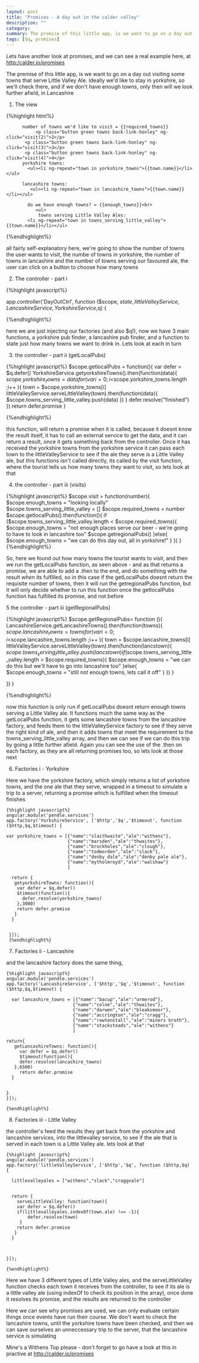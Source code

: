 ```yaml
---
layout: post
title: "Promises - A day out in the calder valley"
description: ""
category: 
summary: The premise of this little app, is we want to go on a day out visiting some towns that serve Little Valley Ale. Ideally we'd like to stay in yorkshire, so we'll check there, and if we don't have enough towns, only then will we look further afield, in Lancashire
tags: [$q, promises]
---
```


Lets have another look at promises, and we can see a real example here, at [http:/calder.io/promises](http://calder.io/promises)

The premise of this little app, is we want to go on a day out visiting some towns that serve Little Valley Ale. Ideally we'd like to stay in yorkshire, so we'll check there, and if we don't have enough towns, only then will we look further afield, in Lancashire

1. The view

{%highlight html%}

          number of towns we'd like to visit = {{required_towns}}
               <p class="button green towns back-link-honley" ng-click="visit(2)">2</p>
           <p class="button green towns back-link-honley" ng-click="visit(3)">3</p>
           <p class="button green towns back-link-honley" ng-click="visit(4)">4</p>
          yorkshire towns:         
            <ul><li ng-repeat="town in yorkshire_towns">{{town.name}}</li></ul> 
               
          lancashire towns: 
             <ul><li ng-repeat="town in lancashire_towns">{{town.name}}</li></ul> 

            do we have enough towns? = {{enough_towns}}<br>
               <ul>
                towns serving Little Valley Ales: 
            <li ng-repeat="town in towns_serving_little_valley">{{town.name}}</li></ul> 
{%endhighlight%}

all fairly self-explanatory here, we're going to show the number of towns the user wants to visit, the numbe of towns in yorkshire, the number of towns in lancashire and the number of towns serving our favoured ale, the user can click on a button to choose how many towns

2. The controller - part i

{%highlight javascript%}

app.controller('DayOutCtrl', function ($scope, $state,littleValleyService,LancashireService,YorkshireService,$q) {

{%endhighlight%}

here we are just injecting our factories (and also $q!), now we have 3 main functions, a yorkshire pub finder, a lancashire pub finder, and a function to state just how many towns we want to drink in. Lets look at each in turn

3. the controller - part ii (getLocalPubs)

{%highlight javascript%}
  $scope.getlocalPubs = function(){
    var defer = $q.defer()
    YorkshireService.getyorkshireTowns().then(function(data){
      $scope.yorkshire_towns = data
      for (var i =0 ; i <$scope.yorkshire_towns.length ;i++ ){
        town = $scope.yorkshire_towns[i]
        littleValleyService.serveLittleValley(town).then(function(data){
          $scope.towns_serving_little_valley.push(data)
        })
      }
      defer.resolve("finished")
    })
    return defer.promise
  }

{%endhighlight%}

this function, will return a promise when it is called, because it doesnt know the result itself, it has to call an external service to get the data, and it can return a result, once it gets something back from the controller. Once it has received the yorkshire towns from the yorkshire service it can pass each town to the littleValleyService to see if the ale they serve is a Little Valley ale, but this functions isn't called directly, its called by the visit function, where the tourist tells us how many towns they want to visit, so lets look at that 

4. the controller - part iii (visits)

{%highlight javascript%}
 $scope.visit = function(number){
    $scope.enough_towns = "looking locally"
    $scope.towns_serving_little_valley = []
    $scope.required_towns = number
    $scope.getlocalPubs().then(function(){
      if ($scope.towns_serving_little_valley.length < $scope.required_towns){
        $scope.enough_towns = "not enough places serve our beer - we're going to have to look in lancashire too"
        $scope.getregionalPubs()
      }else{
        $scope.enough_towns = "we can do this day out, all in yorkshire!"
      }
    })
  }
  {%endhighlight%}

So,  here we found out how many towns the tourist wants to visit, and then we run the getLocalPubs function, as seen above - and as that returns a promise, we are able to add a .then to the end, and do something with the result <i>when</i> its fulfilled, so in this case if the getLocalPubs doesnt return the requisite number of towns, then it will run the getregionalPubs function, but it will only decide whether to run this function once the getlocalPubs function has fulfilled its promise, and not before

5 the controller - part iii (getRegionalPubs)

{%highlight javascript%}
  $scope.getRegionalPubs= function (){
   LancashireService.getLancashireTowns().then(function(towns){
    $scope.lancashire_towns = towns
    for (var i =0 ; i <$scope.lancashire_towns.length ;i++ ){
      town = $scope.lancashire_towns[i]
      littleValleyService.serveLittleValley(town).then(function(lancstown){
        $scope.towns_serving_little_valley.push(lancstown)
        if ($scope.towns_serving_little_valley.length > $scope.required_towns){
          $scope.enough_towns = "we can do this but we'll have to go into lancashire too"
        }else{
          $scope.enough_towns = "still not enough towns, lets call it off"
        }
      })
    }

  })
 }

{%endhighlight%}

now this function is only run if getLocalPubs doesnt return enough towns serving a Little Valley ale. It functions much the same way as the getLocalPubs function, it gets some lancashire towns from the lancashire factory, and feeds them to the littleValleyService factory to see if they serve the right kind of ale, and then it adds towns that meet the requirement to the towns_serving_little_valley array, and then we can see if we can do this trip by going a little further afield. Again you can see the use of the .then on each factory, as they are all returning promises too, so lets look at those next

6. Factories i - Yorkshire

Here we have the yorkshire factory, which simply returns a list of yorkshire towns, and the one ale that they serve, wrapped in a timeout to simulate a trip to a server, returning a promise which is fulfilled when the timeout finishes

    {%highlight javascript%}
    angular.module('pendle.services')
    app.factory('YorkshireService', ['$http','$q','$timeout', function ($http,$q,$timeout) {

    var yorkshire_towns = [{"name":"slaithwaite","ale":"withens"},
                           {"name":"marsden","ale":"thwaites"},
                           {"name":"brockholes","ale":"clough"},
                           {"name":"todmorden","ale":"slack"},
                           {"name":"denby dale","ale":"denby pale ale"},
                           {"name":"mytholmroyd","ale":"walshaw"}
                           ]
    
      return {
       getyorkshireTowns: function(){
        var defer = $q.defer()
        $timeout(function(){
          defer.resolve(yorkshire_towns)
        },3000)       
        return defer.promise
       }
      }

  
     }]);
     {%endhighlight%}
     
7. Factories ii - Lancashire

and the lancashire factory does the same thing,

    {%highlight javascript%}
    angular.module('pendle.services')
    app.factory('LancashireService', ['$http','$q','$timeout', function ($http,$q,$timeout) {

      var lancashire_towns = [{"name":"bacup","ale":"ormerod"},
                             {"name":"colne","ale":"thwaites"},
                             {"name":"darwen","ale":"bleaksmoor"},
                             {"name":"accrington","ale":"cragg"},
                             {"name":"rawtenstall","ale":"miners broth"},
                             {"name":"stacksteads","ale":"withens"}
                             ]

    return{
       getLancashireTowns: function(){
         var defer = $q.defer()
         $timeout(function(){
         defer.resolve(lancashire_towns)
       },6500)
         return defer.promise
      }


    }
    }]);

    {%endhighlight%}
    
8. Factories iii - Little Valley

the controller's feed the results they get back from the yorkshire and lancashire services, into the littlevalley service, to see if the ale that is served in each town is a Little Valley ale. lets look at that

    {%highlight javascript%}
    angular.module('pendle.services')
    app.factory('littleValleyService', ['$http','$q', function ($http,$q) {

      littlevalleyales = ["withens","slack","craggvale"]


      return {
        serveLittleValley: function(town){
        var defer = $q.defer()
        if(littlevalleyales.indexOf(town.ale) !== -1){
            defer.resolve(town)
         } 
        return defer.promise 
       }
      }
      

  
    }]);

    {%endhighlight%}
 
Here we have 3 different types of Little Valley ales, and the serveLittleValley function checks each town it receives from the controller, to see if its ale is a little valley ale (using indexOf to check its position in the array), once done it resolves its promise, and the results are returned to the controller
 
Here we can see why promises are used, we can only evaluate certain things once events have run their course. We don't want to check the lancashire towns, until the yorkshire towns have been checked, and then we can save ourselves an unneccessary trip to the server, that the lancashire service is simulating

Mine's a Withens Top please - don't forget to go have a look at this in practive at <a href="http://calder.io/promises">http://calder.io/promises</a>





